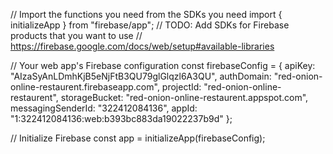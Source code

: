 // Import the functions you need from the SDKs you need
import { initializeApp } from "firebase/app";
// TODO: Add SDKs for Firebase products that you want to use
// https://firebase.google.com/docs/web/setup#available-libraries

// Your web app's Firebase configuration
const firebaseConfig = {
apiKey: "AIzaSyAnLDmhKjB5eNjFtB3QU79glGlqzl6A3QU",
authDomain: "red-onion-online-restaurent.firebaseapp.com",
projectId: "red-onion-online-restaurent",
storageBucket: "red-onion-online-restaurent.appspot.com",
messagingSenderId: "322412084136",
appId: "1:322412084136:web:b393bc883da19022237b9d"
};

// Initialize Firebase
const app = initializeApp(firebaseConfig);
